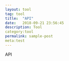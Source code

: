 ```yaml
---
layout: tool
tag: tool
title:  "API"
date:   2018-09-21 23:56:45
description: Tool
category:tool
permalink: sample-post
meta:test
---
```


API